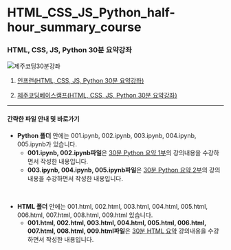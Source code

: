 # HTML_CSS_JS_Python_half-hour_summary_course
<h3>HTML, CSS, JS, Python 30분 요약강좌</h3>

![제주코딩30분강좌](https://user-images.githubusercontent.com/59460979/90352866-909e8e00-e07f-11ea-98d1-856a6e101336.png)
<ol>
  <li>
    
  [인프런(HTML, CSS, JS, Python 30분 요약강좌)][Inflearn]
  </li>
  <li>
  
  [제주코딩베이스캠프(HTML, CSS, JS, Python 30분 요약강좌)][youtube]
  </li>
  
  [Inflearn]: https://inf.run/uhVT
  [youtube]: https://www.youtube.com/playlist?list=PLkfUwwo13dlWD8gr-wpuL-uzaRaD072RB
</ol>

*********************************

<h4>간략한 파일 안내 및 바로가기</h4>

* **Python 폴더** 안에는 001.ipynb, 002.ipynb, 003.ipynb, 004.ipynb, 005.ipynb가 있습니다.
  * **001.ipynb, 002.ipynb파일**은 [30분 Python 요약 1부][Python1]의 강의내용을 수강하면서 작성한 내용입니다.
  * **003.ipynb, 004.ipynb, 005.ipynb파일**은 [30분 Python 요약 2부][Python2]의 강의내용을 수강하면서 작성한 내용입니다.
<br>

* **HTML 폴더** 안에는 001.html, 002.html, 003.html, 004.html, 005.html, 006.html, 007.html, 008.html, 009.html 있습니다.
  * **001.html, 002.html, 003.html, 004.html, 005.html, 006.html, 007.html, 008.html, 009.html파일**은 [30분 HTML 요약][HTML] 강의내용을 수강하면서 작성한 내용입니다.

[Python1]: https://youtu.be/QoBPrU3gBrk
[Python2]: https://youtu.be/a7tk_vhO8K0
[HTML]: https://youtu.be/LiEY6BhDl5w
